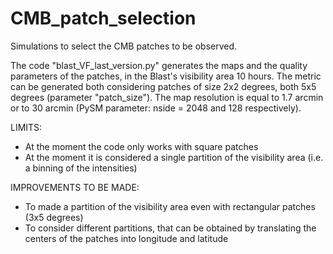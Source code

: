 # CMB_patch_selection
Simulations to select the CMB patches to be observed.

The code "blast_VF_last_version.py" generates the maps and the quality parameters of the patches, in the Blast's visibility area 10 hours.
The metric can be generated both considering patches of size 2x2 degrees, both 5x5 degrees (parameter "patch_size").
The map resolution is equal to 1.7 arcmin or to 30 arcmin (PySM parameter: nside = 2048 and 128 respectively).

LIMITS:
- At the moment the code only works with square patches
- At the moment it is considered a single partition of the visibility area (i.e. a binning of the intensities)

IMPROVEMENTS TO BE MADE:

- To made a partition of the visibility area even with rectangular patches (3x5 degrees)
- To consider different partitions, that can be obtained by translating the centers of the patches into longitude and latitude


